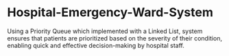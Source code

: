 # Hospital-Emergency-Ward-System
Using a Priority Queue which implemented with a Linked List, system ensures that patients are prioritized based on the severity of their condition, enabling quick and effective decision-making by hospital staff. 
